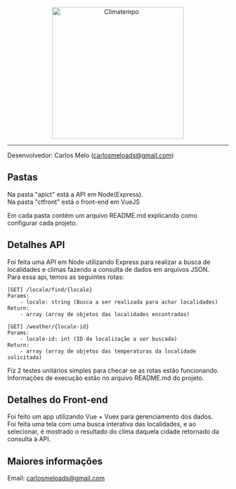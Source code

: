 <p align="center">
  <a href="http://www.climatempo.com.br">
      <img src="http://i.imgur.com/Q9lCAMF.png" alt="Climatempo" width="300px"/>
  </a>
</p>

___

Desenvolvedor: Carlos Melo (carlosmeloads@gmail.com)

## Pastas

Na pasta "apict" está a API em Node(Express).<br/>
Na pasta "ctfront" está o front-end em VueJS

Em cada pasta contém um arquivo README.md explicando como configurar cada projeto.

## Detalhes API

Foi feita uma API em Node utilizando Express para realizar a busca de localidades e climas fazendo a consulta de dados em arquivos JSON.
<br/>
Para essa api, temos as seguintes rotas:

```
[GET] /locale/find/{locale}
Params:
    - locale: string (Busca a ser realizada para achar localidades)
Return:
    - array (array de objetos das localidades encontradas)
```

```
[GET] /weather/{locale-id}
Params:
    - locale-id: int (ID da localização a ser buscada)
Return:
    - array (array de objetos das temperaturas da localidade solicitada)
```

Fiz 2 testes unitários simples para checar se as rotas estão funcionando.
Informações de execução estão no arquivo README.md do projeto.


## Detalhes do Front-end

Foi feito um app utilizando Vue + Vuex para gerenciamento dos dados.
<br/>
Foi feita uma tela com uma busca interativa das localidades, e ao selecionar, é mostrado o resultado do clima daquela cidade retornado da consulta à API.

## Maiores informações

Email: carlosmeloads@gmail.com